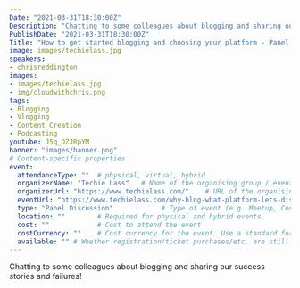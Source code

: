 ```yaml
---
Date: "2021-03-31T18:30:00Z"
Description: "Chatting to some colleagues about blogging and sharing our success stories and failures!"
PublishDate: "2021-03-31T18:30:00Z"
Title: "How to get started blogging and choosing your platform - Panel Discussion"
image: images/techielass.jpg
speakers:
- chrisreddington
images:
- images/techielass.jpg
- img/cloudwithchris.png
tags:
- Blogging
- Vlogging
- Content Creation
- Podcasting
youtube: J5q_DZJRpYM
banner: "images/banner.png"
# Content-specific properties
event:
  attendanceType: ""  # physical, virtual, hybrid
  organizerName: "Techie Lass"   # Name of the organising group / event (e.g. Name of the conference)
  organizerUrl: "https://www.techielass.com/"    # URL of the organising group
  eventUrl: "https://www.techielass.com/why-blog-what-platform-lets-discuss/"        # URL of the specific event, if applicable (e.g. a meetup talk, rather than the meetup group)
  type: "Panel Discussion"            # Type of event (e.g. Meetup, Conference, etc.)
  location: ""        # Required for physical and hybrid events.
  cost: ""            # Cost to attend the event
  costCurrency: ""    # Cost currency for the event. Use a standard format - http://en.wikipedia.org/wiki/ISO_4217
  available: "" # Whether registration/ticket purchases/etc. are still available (true/false). Defaults to false when event is in past.
---
```

Chatting to some colleagues about blogging and sharing our success stories and failures!